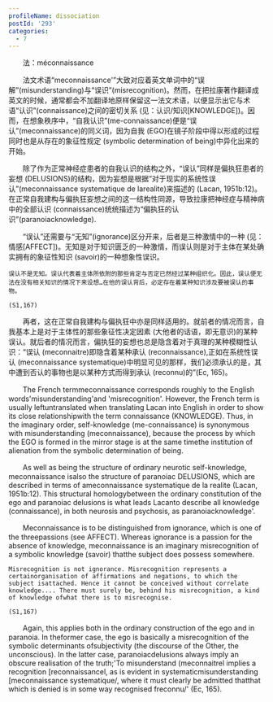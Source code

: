 ```yaml
---
profileName: dissociation
postId: '293'
categories:
  - 7
---
```

‌‌‌‌　　法：méconnaissance


‌‌‌‌　　法文术语“meconnaissance'”大致对应着英文单词中的“误解”(misunderstanding)与“误识”(misrecognition)。然而，在把拉康著作翻译成英文的时候，通常都会不加翻译地原样保留这一法文术语，以便显示出它与术语“认识”(connaissance)之间的密切关系 (见：认识/知识[KNOWLEDGE])。因而，在想象秩序中，“自我认识”(me-connaissance)便是“误认”(meconnaissance)的同义词，因为自我 (EGO)在镜子阶段中得以形成的过程同时也是从存在的象征性规定 (symbolic determination of being)中异化出来的开始。

‌‌‌‌　　除了作为正常神经症患者的自我认识的结构之外，“误认”同样是偏执狂患者的妄想 (DELUSIONS)的结构，因为妄想是根据“对于现实的系统性误认”(meconnaissance systematique de larealite)来描述的 (Lacan, 1951b:12)。在正常自我建构与偏执狂妄想之间的这一结构性同源，导致拉康把神经症与精神病中的全部认识 (connaissance)统统描述为“偏执狂的认识”(paranoiacknowledge).

‌‌‌‌　　“误认”还需要与“无知”(ignorance)区分开来，后者是三种激情中的一种 (见：情感[AFFECT])。无知是对于知识匮乏的一种激情，而误认则是对于主体在某处确实拥有的象征性知识 (savoir)的一种想象性误识。

	误认不是无知。误认代表着主体所依附的那些肯定与否定已然经过某种组织化。因此，误认便无法在没有相关知识的情况下来设想…在他的误认背后，必定存在着某种知识涉及要被误认的事物。

	(S1,167)

‌‌‌‌　　再者，这在正常自我建构与偏执狂中亦是同样适用的。就前者的情况而言，自我基本上是对于主体性的那些象征性决定因素 (大他者的话语，即无意识)的某种误认。就后者的情况而言，偏执狂的妄想也总是隐含着对于真理的某种模糊性认识：“误认 (meconnaitre)即隐含着某种承认 (reconnaissance),正如在系统性误认 (meconnaissance systematique)中明显可见的那样，我们必须承认的是，其中遭到否认的事物也是以某种方式而得到承认 (reconnu)的”(Ec, 165)。


‌‌‌‌　　The French termmeconnaissance corresponds roughly to the English words'misunderstanding'and 'misrecognition'. However, the French term is usually leftuntranslated when translating Lacan into English in order to show its close relationshipwith the term connaissance (KNOWLEDGE). Thus, in the imaginary order, self-knowledge (me-connaissance) is synonymous with misunderstanding (meconnaissance), because the process by which the EGO is formed in the mirror stage is at the same timethe institution of alienation from the symbolic determination of being.

‌‌‌‌　　As well as being the structure of ordinary neurotic self-knowledge, meconnaissance isalso the structure of paranoiac DELUSIONS, which are described in terms of ameconnaissance systematique de la realite (Lacan, 1951b:12). This structural homologybetween the ordinary constitution of the ego and paranoiac delusions is what leads Lacanto describe all knowledge (connaissance), in both neurosis and psychosis, as paranoiacknowledge'.

‌‌‌‌　　Meconnaissance is to be distinguished from ignorance, which is one of the threepassions (see AFFECT). Whereas ignorance is a passion for the absence of knowledge, meconnaissance is an imaginary misrecognition of a symbolic knowledge (savoir) thatthe subject does possess somewhere.

	Misrecognition is not ignorance. Misrecognition represents a certainorganisation of affirmations and negations, to which the subject isattached. Hence it cannot be conceived without correlate knowledge.... There must surely be, behind his misrecognition, a kind of knowledge ofwhat there is to misrecognise.

	(S1,167)

‌‌‌‌　　Again, this applies both in the ordinary construction of the ego and in paranoia. In theformer case, the ego is basically a misrecognition of the symbolic determinants ofsubjectivity (the discourse of the Other, the unconscious). In the latter case, paranoiacdelusions always imply an obscure realisation of the truth;'To misunderstand (meconnaitrel implies a recognition [reconnaissancel, as is evident in systematicmisunderstanding [meconnaissance systematique/, where it must clearly be admitted thatthat which is denied is in some way recognised freconnu/' (Ec, 165).

